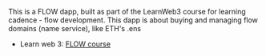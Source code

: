 This is a FLOW dapp, built as part of the LearnWeb3 course for learning cadence - flow development.
This dapp is about buying and managing flow domains (name service), like ETH's .ens

- Learn web 3: [FLOW course](https://learnweb3.io/courses/18f86037-e600-4933-aa8e-375f26055d53/lessons)
